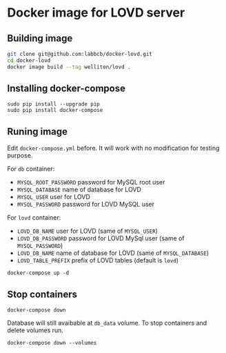 # Docker image for LOVD server

## Building image

``` bash
git clone git@github.com:labbcb/docker-lovd.git
cd docker-lovd
docker image build --tag welliton/lovd .
```

## Installing docker-compose

```
sudo pip install --upgrade pip
sudo pip install docker-compose
```

## Runing image

Edit `docker-compose.yml` before.
It will work with no modification for testing purpose.

For `db` container:

- `MYSQL_ROOT_PASSWORD` password for MySQL root user
- `MYSQL_DATABASE` name of database for LOVD
- `MYSQL_USER` user for LOVD
- `MYSQL_PASSWORD` password for LOVD MySQL user

For `lovd` container:

- `LOVD_DB_NAME` user for LOVD (same of `MYSQL_USER`)
- `LOVD_DB_PASSWORD` password for LOVD MySql user (same of `MYSQL_PASSWORD`)
- `LOVD_DB_NAME` name of database for LOVD (same of `MYSQL_DATABASE`)
- `LOVD_TABLE_PREFIX` prefix of LOVD tables (default is `lovd`)

```
docker-compose up -d
```

## Stop containers

```
docker-compose down
```

Database will still avaibable at `db_data` volume.
To stop containers and delete volumes run.

```
docker-compose down --volumes
```

